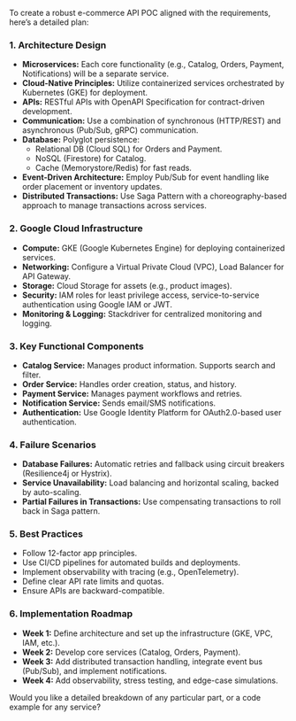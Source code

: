 To create a robust e-commerce API POC aligned with the requirements, here’s a detailed plan:

### 1. **Architecture Design**
   - **Microservices:** Each core functionality (e.g., Catalog, Orders, Payment, Notifications) will be a separate service.
   - **Cloud-Native Principles:** Utilize containerized services orchestrated by Kubernetes (GKE) for deployment.
   - **APIs:** RESTful APIs with OpenAPI Specification for contract-driven development.
   - **Communication:** Use a combination of synchronous (HTTP/REST) and asynchronous (Pub/Sub, gRPC) communication.
   - **Database:** Polyglot persistence:
     - Relational DB (Cloud SQL) for Orders and Payment.
     - NoSQL (Firestore) for Catalog.
     - Cache (Memorystore/Redis) for fast reads.
   - **Event-Driven Architecture:** Employ Pub/Sub for event handling like order placement or inventory updates.
   - **Distributed Transactions:** Use Saga Pattern with a choreography-based approach to manage transactions across services.

### 2. **Google Cloud Infrastructure**
   - **Compute:** GKE (Google Kubernetes Engine) for deploying containerized services.
   - **Networking:** Configure a Virtual Private Cloud (VPC), Load Balancer for API Gateway.
   - **Storage:** Cloud Storage for assets (e.g., product images).
   - **Security:** IAM roles for least privilege access, service-to-service authentication using Google IAM or JWT.
   - **Monitoring & Logging:** Stackdriver for centralized monitoring and logging.

### 3. **Key Functional Components**
   - **Catalog Service:** Manages product information. Supports search and filter.
   - **Order Service:** Handles order creation, status, and history.
   - **Payment Service:** Manages payment workflows and retries.
   - **Notification Service:** Sends email/SMS notifications.
   - **Authentication:** Use Google Identity Platform for OAuth2.0-based user authentication.

### 4. **Failure Scenarios**
   - **Database Failures:** Automatic retries and fallback using circuit breakers (Resilience4j or Hystrix).
   - **Service Unavailability:** Load balancing and horizontal scaling, backed by auto-scaling.
   - **Partial Failures in Transactions:** Use compensating transactions to roll back in Saga pattern.

### 5. **Best Practices**
   - Follow 12-factor app principles.
   - Use CI/CD pipelines for automated builds and deployments.
   - Implement observability with tracing (e.g., OpenTelemetry).
   - Define clear API rate limits and quotas.
   - Ensure APIs are backward-compatible.

### 6. **Implementation Roadmap**
   - **Week 1:** Define architecture and set up the infrastructure (GKE, VPC, IAM, etc.).
   - **Week 2:** Develop core services (Catalog, Orders, Payment).
   - **Week 3:** Add distributed transaction handling, integrate event bus (Pub/Sub), and implement notifications.
   - **Week 4:** Add observability, stress testing, and edge-case simulations.

Would you like a detailed breakdown of any particular part, or a code example for any service?
